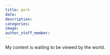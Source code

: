 ```yaml
---
title: pork
date:
description:
categories:
image:
author_staff_member:
---
```



My content is waiting to be viewed by the world.